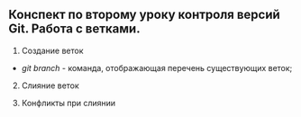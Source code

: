 ## Конспект по второму уроку контроля версий Git. Работа с ветками.

1. Создание веток

* *git branch* - команда, отображающая перечень существующих веток;

2. Слияние веток

3. Конфликты при слиянии

